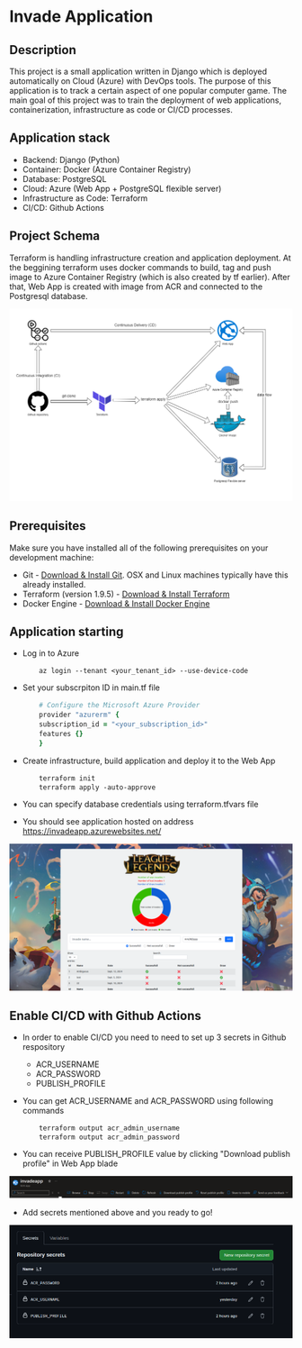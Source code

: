 # Invade Application
## Description

This project is a small application written in Django which is deployed automatically on Cloud (Azure) with DevOps tools. The purpose of this application is to track a certain aspect of one popular computer game. The main goal of this project was to train the deployment of web applications, containerization, infrastructure as code or CI/CD processes.


## Application stack
* Backend: Django (Python)
* Container: Docker (Azure Container Registry)
* Database: PostgreSQL
* Cloud: Azure (Web App + PostgreSQL flexible server)
* Infrastructure as Code: Terraform
* CI/CD: Github Actions

## Project Schema

Terraform is handling infrastructure creation and application deployment. At the beggining terraform uses docker commands to build, tag and push image to Azure Container Registry (which is also created by tf earlier). After that, Web App is created with image from ACR and connected to the Postgresql database. 

![alt text](repo_images/diagram.png)

## Prerequisites
Make sure you have installed all of the following prerequisites on your development machine:
* Git - [Download & Install Git](https://git-scm.com/downloads). OSX and Linux machines typically have this already installed.
* Terraform (version 1.9.5) - [Download & Install Terraform](https://developer.hashicorp.com/terraform/install)
* Docker Engine - [Download & Install Docker Engine](https://docs.docker.com/engine/install/)

## Application starting
* Log in to Azure

    ```
        az login --tenant <your_tenant_id> --use-device-code
    ```
* Set your subscrpiton ID in main.tf file

    ```ruby
        # Configure the Microsoft Azure Provider
        provider "azurerm" {
        subscription_id = "<your_subscription_id>"
        features {}
        }
    ```
* Create infrastructure, build application and deploy it to the Web App

    ```
        terraform init
        terraform apply -auto-approve
    ```

* You can specify database credentials using terraform.tfvars file
* You should see application hosted on address https://invadeapp.azurewebsites.net/

![alt text](repo_images/website.png)

## Enable CI/CD with Github Actions
* In order to enable CI/CD you need to need to set up 3 secrets in Github respository
    - ACR_USERNAME
    - ACR_PASSWORD
    - PUBLISH_PROFILE

* You can get ACR_USERNAME and ACR_PASSWORD using following commands
    ```
        terraform output acr_admin_username
        terraform output acr_admin_password
    ```
* You can receive PUBLISH_PROFILE value by clicking "Download publish profile" in Web App blade

![alt text](repo_images/publish_profile.png)

* Add secrets mentioned above and you ready to go!

![alt text](repo_images/secrets.png)




